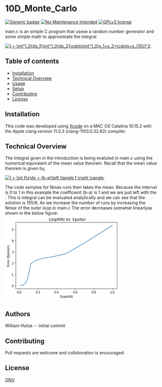 # 10D_Monte_Carlo
[![Generic badge](https://img.shields.io/badge/<GCC>-<11.0.3>-<COLOR>.svg)](https://shields.io/) 
[![No Maintenance Intended](http://unmaintained.tech/badge.svg)](http://unmaintained.tech/)
[![GPLv3 license](https://img.shields.io/badge/License-GPLv3-blue.svg)](http://perso.crans.org/besson/LICENSE.html)




main.c is an simple C program that usese a random number generator and some simple math to approximate the integral 

<a href="https://www.codecogs.com/eqnedit.php?latex=I&space;=&space;\int^1_0{dx_1}\int^1_0{dx_2}\cdots\int^1_0(x_1&plus;x_2&plus;\cdots&plus;x_{10})^2" target="_blank"><img src="https://latex.codecogs.com/gif.latex?I&space;=&space;\int^1_0{dx_1}\int^1_0{dx_2}\cdots\int^1_0(x_1&plus;x_2&plus;\cdots&plus;x_{10})^2" title="I = \int^1_0{dx_1}\int^1_0{dx_2}\cdots\int^1_0(x_1+x_2+\cdots+x_{10})^2" /></a>. 

## Table of contents
* [Installation](#installations)
* [Technical Overview](#technical-overview)
* [Usage](#authors)
* [Setup](#setup)
* [Contributing](#contributing)
* [License](#license)

## Installation

This code was developed using [Xcode](https://developer.apple.com/xcode/) on a MAC OS Catalina 10.15.2 with the Apple clang version 11.0.3 (clang-1103.0.32.62) compiler.

## Technical Overview

The integral given in the introduction is being evaluted in main.c using the numerical equivalant of the mean value theorem. Recall that the mean value theorem is given by,

<a href="https://www.codecogs.com/eqnedit.php?latex=I&space;=&space;\int&space;f(x)dx&space;=&space;(b-a)\left&space;\langle&space;f&space;\right&space;\rangle" target="_blank"><img src="https://latex.codecogs.com/gif.latex?I&space;=&space;\int&space;f(x)dx&space;=&space;(b-a)\left&space;\langle&space;f&space;\right&space;\rangle" title="I = \int f(x)dx = (b-a)\left \langle f \right \rangle" /></a>.

The code samples for Nmax runs then takes the mean. Because the interval is 0 to 1 in this example the coefficeint (b-a) is 1 and we are just left with the <f>. This is integral can be evaluated analytically and we can see that the solution is 155/6. As we increase the number of runs by increasing the Nmax of the outer loop in main.c The error decreases somwhat linearlyas shown in the below figure:
  ![Linear dependence of eps](https://github.com/whutzel89/10d_Monte_Carlo/blob/master/quick_plot_error.png)

## Authors

William Hutze -- initial commit

## Contributing
Pull requests are welcome and colloboration is encouraged.

## License
[GNU](https://choosealicense.com/licenses/gpl-3.0/)
